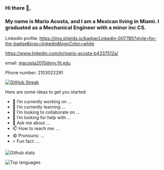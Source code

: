 ### Hi there 👋,

### My name is Mario Acosta, and I am a Mexican living in Miami. I graduated as a Mechanical Engineer with a minor inc CS. 


<!-- **macosta2015/macosta2015** is a ✨ _special_ ✨ repository because its `README.md` (this file) appears on your GitHub profile.
 -->
 
 LinkedIn profile:
 https://img.shields.io/badge/LinkedIn-0077B5?style=for-the-badge&logo=linkedin&logoColor=white
 
 https://www.linkedin.com/in/mario-acosta-b4337512a/
 
 email: 
 macosta2015@my.fit.edu
 
 Phone number: 
 2103022291
 
 
[![GitHub Streak](http://github-readme-streak-stats.herokuapp.com?user=macosta2015&theme=synthwave&date_format=M%20j%5B%2C%20Y%5D)](https://git.io/streak-stats)

Here are some ideas to get you started:


- 🔭 I’m currently working on ...
- 🌱 I’m currently learning ...
- 👯 I’m looking to collaborate on ...
- 🤔 I’m looking for help with ...
- 💬 Ask me about ...
- 📫 How to reach me: ...
- 😄 Pronouns: ...
- ⚡ Fun fact: ...

![Github stats](https://github-readme-stats.vercel.app/api?username=macosta2015&count_private=true&show_icons=true&theme=radical)

![Top languages](https://github-readme-stats.vercel.app/api/top-langs/?username=macosta2015&show_icons=true&theme=radical)
